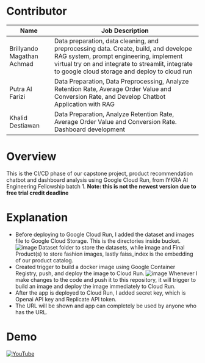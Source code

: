 # Contributor
| Name  | Job Description |
| ------------- | ------------- |
| Brillyando Magathan Achmad  | Data preparation, data cleaning, and preprocessing data. Create, build, and develope RAG system, prompt engineering, implement virtual try on and integrate to streamlit, integrate to google cloud storage and deploy to cloud run  |
| Putra Al Farizi  | Data Preparation, Data Preprocessing, Analyze Retention Rate, Average Order Value and Conversion Rate, and Develop Chatbot Application with RAG|
| Khalid Destiawan  | Data Preparation, Analyze Retention Rate, Average Order Value and Conversion Rate. Dashboard development |

# Overview
This is the CI/CD phase of our capstone project, product recommendation chatbot and dashboard analysis using Google Cloud Run, from IYKRA AI Engineering Fellowship batch 1.
**Note: this is not the newest version due to free trial credit deadline**

# Explanation
- Before deploying to Google Cloud Run, I added the dataset and images file to Google Cloud Storage. This is the directories inside bucket.
 ![image](https://github.com/user-attachments/assets/bca423b2-4ff1-4422-bdc7-74d8bf520f3a)
  Dataset folder to store the datasets, while image and Final Product(s) to store fashion images, lastly faiss_index is the embedding of our product catalog.
- Created trigger to build a docker image using Google Container Registry, push, and deploy the image to Cloud Run.
  ![image](https://github.com/user-attachments/assets/3993439f-8b2e-4ea9-ba53-9e40b07060d3)
  Whenever I make changes to the code and push it to this repository, it will trigger to build an image and deploy the image immediately to Cloud Run.
- After the app is deployed to Cloud Run, I added secret key, which is Openai API key and Replicate API token.
- The URL will be shown and app can completely be used by anyone who has the URL.

# Demo
[![YouTube](http://i.ytimg.com/vi/yzXIu8Tc0r4/hqdefault.jpg)](https://www.youtube.com/watch?v=yzXIu8Tc0r4)


